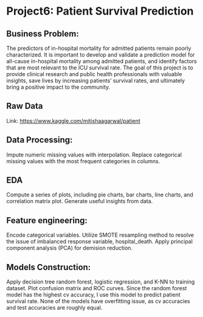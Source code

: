 # Project6: Patient Survival Prediction

## Business Problem: 
The predictors of in-hospital mortality for admitted patients remain poorly characterized. It is important to develop and validate a prediction model for all-cause in-hospital mortality among admitted patients, and identify factors that are most relevant to the ICU survival rate. The goal of this project is to provide clinical research and public health professionals with valuable insights, save lives by increasing patients’ survival rates, and ultimately bring a positive impact to the community. 

## Raw Data
Link: https://www.kaggle.com/mitishaagarwal/patient

## Data Processing:
Impute numeric missing values with interpolation. Replace categorical missing values with the most frequent categories in columns. 

## EDA
Compute a series of plots, including pie charts, bar charts, line charts, and correlation matrix plot. Generate useful insights from data. 

## Feature engineering:
Encode categorical variables. Utilize SMOTE resampling method to resolve the issue of imbalanced response variable, hospital_death. Apply principal component analysis (PCA) for demision reduction. 

## Models Construction:
Apply decision tree random forest, logistic regression, and K-NN to training dataset. Plot confusion matrix and ROC curves. Since the random forest model has the highest cv accuracy, I use this model to predict patient survival rate. None of the models have overfitting issue, as cv accuracies and test accuracies are roughly equal. 
